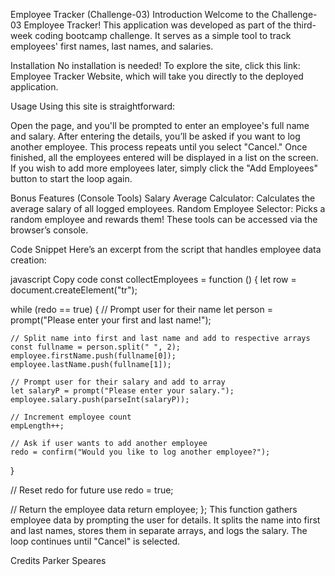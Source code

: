 Employee Tracker (Challenge-03)
Introduction
Welcome to the Challenge-03 Employee Tracker! This application was developed as part of the third-week coding bootcamp challenge. It serves as a simple tool to track employees' first names, last names, and salaries.

Installation
No installation is needed! To explore the site, click this link: Employee Tracker Website, which will take you directly to the deployed application.

Usage
Using this site is straightforward:

Open the page, and you'll be prompted to enter an employee's full name and salary.
After entering the details, you’ll be asked if you want to log another employee.
This process repeats until you select "Cancel."
Once finished, all the employees entered will be displayed in a list on the screen.
If you wish to add more employees later, simply click the "Add Employees" button to start the loop again.

Bonus Features (Console Tools)
Salary Average Calculator: Calculates the average salary of all logged employees.
Random Employee Selector: Picks a random employee and rewards them!
These tools can be accessed via the browser’s console.

Code Snippet
Here’s an excerpt from the script that handles employee data creation:

javascript
Copy code
const collectEmployees = function () {
  let row = document.createElement("tr");
  
  while (redo == true) {
    // Prompt user for their name
    let person = prompt("Please enter your first and last name!");

    // Split name into first and last name and add to respective arrays
    const fullname = person.split(" ", 2);
    employee.firstName.push(fullname[0]);
    employee.lastName.push(fullname[1]);

    // Prompt user for their salary and add to array
    let salaryP = prompt("Please enter your salary.");
    employee.salary.push(parseInt(salaryP));

    // Increment employee count
    empLength++;

    // Ask if user wants to add another employee
    redo = confirm("Would you like to log another employee?");
  }

  // Reset redo for future use
  redo = true;

  // Return the employee data
  return employee;
};
This function gathers employee data by prompting the user for details. It splits the name into first and last names, stores them in separate arrays, and logs the salary. The loop continues until "Cancel" is selected.

Credits
Parker Speares 
